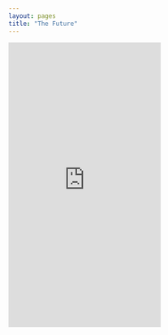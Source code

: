 ```yaml
---
layout: pages
title: "The Future"
---
```

<style>.row14 {
    height: 560px;
}</style>
<iframe class="small-12 columns row14" src="https://rustyb.github.io/ee_transmap/" frameborder="0"></iframe>

